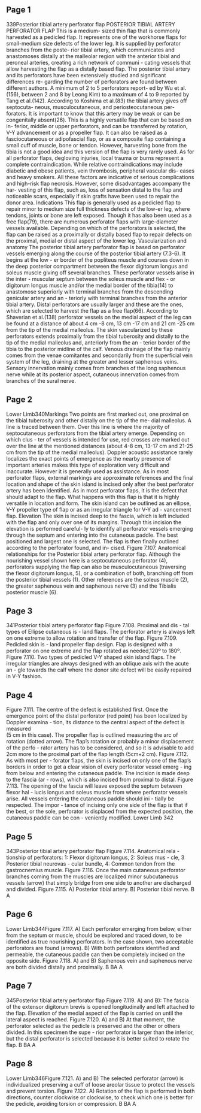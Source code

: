 ## Page 1

339Posterior tibial artery perforator flap
 POSTERIOR TIBIAL ARTERY PERFORATOR FLAP
This is a medium- sized thin flap that is commonly 
harvested as a pedicled flap. It represents one of the 
workhorse flaps for small-medium size defects of the 
lower leg. 
It is supplied by perforator branches from the poste-
rior tibial artery, which communicates and anastomoses 
distally at the malleolar region with the anterior tibial and 
peroneal arteries, creating a rich network of communi -
cating vessels that allow harvesting the flap as a distally 
based flap.
The posterior tibial artery and its perforators have 
been extensively studied and significant differences re-
garding the number of perforators are found between 
different authors. A minimum of 2 to 5 perforators report-
ed by Wu et al.(156), between 2 and 8 by Leong Kim) to a 
maximum of 4 to 9 reported by Tang et al.(142). According 
to Koshima et al.(83) the tibial artery gives off septocuta-
neous, musculocutaneous, and periosteocutaneous per-
forators. It is important to know that this artery may be 
weak or can be congenitally absent(26).
This is a highly versatile flap that can be based on in-
ferior, middle or upper perforators, and can be transferred 
by rotation, V-Y advancement or as a propeller flap. It can 
also be raised as a fasciocutaneous or adipofascial flap, 
or as a composite flap containing a small cuff of muscle, 
bone or tendon. However, harvesting bone from the tibia 
is not a good idea and this version of the flap is very rarely 
used.
As for all perforator flaps, degloving injuries, local 
trauma or burns represent a complete contraindication. 
While relative contraindications may include diabetic and 
obese patients, vein thrombosis, peripheral vascular dis-
eases and heavy smokers. All these factors are indicative 
of serious complications and high-risk flap necrosis.
However, some disadvantages accompany the har-
vesting of this flap, such as, loss of sensation distal to the 
flap and noticeable scars, especially if skin grafts have 
been used to repair the donor area.
Indications
This flap is generally used as a pedicled flap to repair 
minor to medium size full thickness defects of the low-er leg, where tendons, joints or bone are left exposed. 
Though it has also been used as a free flap(79), there are 
numerous perforator flaps with large-diameter vessels 
available.
Depending on which of the perforators is selected, the 
flap can be raised as a proximally or distally based flap to 
repair defects on the proximal, medial or distal aspect of 
the lower leg. 
Vascularization and anatomy
The posterior tibial artery perforator flap is based 
on perforator vessels emerging along the course of 
the posterior tibial artery (7.3-6). It begins at the low -
er border of the popliteus muscle and courses down 
in the deep posterior compartment between the flexor 
digitorum longus and soleus muscle giving off several 
branches. These perforator vessels arise in the inter -
muscular septum between the soleus muscle and flex -
or digitorum longus muscle and/or the medial border 
of the tibia(14) to anastomose superiorly with terminal 
branches from the descending genicular artery and an -
teriorly with terminal branches from the anterior tibial 
artery. Distal perforators are usually larger and these 
are the ones, which are selected to harvest the flap as 
a free flap(66).
According to Shaverian et al.(138) perforator vessels on 
the medial aspect of the leg can be found at a distance of 
about 4 cm -8 cm, 13 cm -17 cm and 21 cm -25 cm from 
the tip of the medial malleolus.
The skin vascularized by these perforators extends 
proximally from the tibial tuberosity and distally to the 
tip of the medial malleolus and, anteriorly from the an -
terior border of the tibia to the posterior midline of the 
calf.
Venous drainage of the flap mainly comes from the 
venae comitantes and secondarily from the superficial 
vein system of the leg, draining at the greater and lesser 
saphenous veins.
Sensory innervation mainly comes from branches of 
the long saphenous nerve while at its posterior aspect, 
cutaneous innervation comes from branches of the sural 
nerve.

## Page 2

Lower Limb340Markings
Two points are first marked out, one proximal on the 
tibial tuberosity and other distally on the tip of the me-
dial malleolus. A line is traced between them. Over this 
line is where the majority of septocutaneous perforators 
from the tibial artery emerge. Depending on which clus -
ter of vessels is intended for use, red crosses are marked 
out over the line at the mentioned distances (about 4-8 
cm, 13-17 cm and 21-25 cm from the tip of the medial 
malleolus). Doppler acoustic assistance rarely localizes 
the exact points of emergence as the nearby presence 
of important arteries makes this type of exploration very 
difficult and inaccurate. However it is generally used as 
assistance.
As in most perforator flaps, external markings are 
approximate references and the final location and shape 
of the skin island is incised only after the best perforator artery has been identified. As in most perforator flaps, it 
is the defect that should adapt to the flap. What happens 
with this flap is that it is highly versatile in location and 
form. The skin island can be outlined as an ellipse, V-Y 
propeller type of flap or as an irregular triangle for V-Y ad -
vancement flap.
Elevation
The skin is incised deep to the fascia, which is left 
included with the flap and only over one of its margins. 
Through this incision the elevation is performed careful-
ly to identify all perforator vessels emerging through the 
septum and entering into the cutaneous paddle. The best 
positioned and largest one is selected. The flap is then 
finally outlined according to the perforator found, and in-
cised.
Figure 7.107. Anatomical relationships for the Posterior tibial artery perforator flap.  Although the nourishing vessel shown here is a septocutaneous 
perforator (4), perforators supplying the flap can  also be  musculocutaneous (traversing the flexor digitorum longus, 5), or a combination of both, 
branching off from the posterior tibial vessels (1). Other references are the soleus muscle (2), the greater saphenous vein and saphenous nerve (3) 
and the Tibialis posterior muscle (6).

## Page 3

341Posterior tibial artery perforator flap
Figure 7.108. Proximal and dis -
tal types of Ellipse cutaneous is -
land flaps. The perforator artery 
is always left on one extreme to 
allow rotation and transfer of 
the flap.
Figure 7.109. Pedicled skin is -
land propeller flap design. Flap 
is designed with a perforator on 
one extreme and the flap rotated 
as needed,120º to 180º. 
Figure 7.110. Two types of 
pedicled V-Y shaped skin island 
flaps. The irregular triangles 
are always designed with an 
oblique axis with the acute an -
gle towards the calf where the 
donor site defect will be easily 
repaired in V-Y fashion.


## Page 4

Figure 7.111. The centre of the 
defect is established first. Once 
the emergence point of the distal 
perforator (red point) has been 
localized by Doppler examina -
tion, its distance to the central 
aspect of the defect is measured  
(5 cm in this case). The propeller 
flap is outlined measuring the 
arc of rotation (dotted arrow). 
The flap’s rotation or probably a 
minor displacement of the perfo -
rator artery has to be considered, 
and so it is advisable to add 2cm 
more to the proximal part of the 
flap length (5cm+2 cm). 
Figure 7.112. As with most per -
forator flaps, the skin is incised 
on only one of the flap’s borders 
in order to get a clear vision of 
every perforator vessel emerg -
ing from below and entering the 
cutaneous paddle. The incision 
is made deep to the fascia (ar -
rows), which is also incised from 
proximal to distal. 
Figure 7.113. The opening of 
the fascia will leave exposed 
the septum between flexor hal -
lucis longus and soleus muscle 
from where perforator vessels 
arise. All vessels entering the 
cutaneous paddle should ini -
tially be respected. The impor -
tance of incising only one side 
of the flap is that if the best, or 
the sole, perforator is displaced 
from the expected position, the 
cutaneous paddle can be con -
veniently modified.
Lower Limb
342

## Page 5

343Posterior tibial artery perforator flap
Figure 7.114. Anatomical rela -
tionship of perforators: 1: Flexor 
digitorum longus, 2: Soleus mus -
cle, 3 Posterior tibial neurovas -
cular bundle, 4: Common tendon 
from the gastrocnemius muscle.
Figure 7.116. Once the main 
cutaneous perforator branches 
coming from the muscles are 
localized minor subcutaneous 
vessels (arrow) that simply 
bridge from one side to another 
are discharged and divided.
Figure 7.115. A) Posterior tibial artery. B) Posterior tibial nerve.
B A

## Page 6

Lower Limb344Figure 7.117. A) Each perforator emerging from below, either from the septum or muscle, should be explored and traced down, to be identified as 
true nourishing perforators. In the case shown, two acceptable perforators are found (arrows). B) With both perforators identified and permeable, the 
cutaneous paddle can then be completely incised on the opposite side.
Figure 7.118. A) and B) Saphenous vein and saphenous nerve are both divided distally and proximally.
B
BA
A

## Page 7

345Posterior tibial artery perforator flap
Figure 7.119. A) and B): The fascia of the extensor digitorum brevis is opened longitudinally and left attached to the flap. Elevation of the medial aspect 
of the flap is carried on until the lateral aspect is reached.
Figure 7.120. A) and B) At that moment, the perforator selected as the pedicle is preserved and the other or others divided. In this specimen the supe -
rior perforator is larger than the inferior, but the distal perforator is selected because it is better suited to rotate the flap.
B
BA
A

## Page 8

Lower Limb346Figure 7.121. A) and B) The selected perforator (arrow) is individualized preserving a cuff of loose areolar tissue to protect the vessels and prevent 
torsion.
Figure 7.122. A) Rotation of the flap is performed in both directions, counter clockwise or clockwise, to check which one is better for the pedicle, 
avoiding torsion or compression. 
B
BA
A
